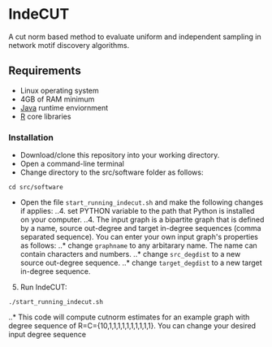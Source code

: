 # IndeCUT
A cut norm based method to evaluate uniform and independent sampling in network motif discovery algorithms.

## Requirements
+ Linux operating system
+ 4GB of RAM minimum
+ [Java](https://java.com/en/download/) runtime enviornment 
+ [R](www.r-project.org) core libraries

### Installation
+ Download/clone this repository into your working directory. 
+ Open a command-line terminal
+ Change directory to the src/software folder as follows:
```
cd src/software
```
+ Open the file `start_running_indecut.sh` and make the following changes if applies:
..4. set PYTHON variable to the path that Python is installed on your computer.
..4. The input graph is a bipartite graph that is defined by a name, source out-degree and target in-degree sequences (comma separated sequence). You can enter your own input graph's properties as follows: 
..* change `graphname` to any arbitarary name. The name can contain characters and numbers. 
..* change `src_degdist` to a new source out-degree sequence. 
..* change `target_degdist` to a new target in-degree sequence.

5. Run IndeCUT:
```
./start_running_indecut.sh
```
..* This code will compute cutnorm estimates for an example graph with degree sequence of R=C={10,1,1,1,1,1,1,1,1,1,1}. You can change your desired input degree sequence 

